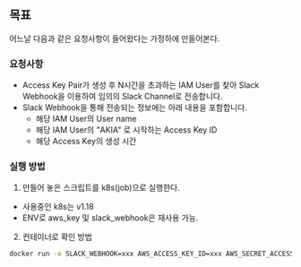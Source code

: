 ## 목표

어느날 다음과 같은 요청사항이 들어왔다는 가정하에 만들어본다.

### 요청사항

- Access Key Pair가 생성 후 N시간을 초과하는 IAM User를 찾아 Slack Webhook을 이용하여 임의의 Slack Channel로 전송합니다.
- Slack Webhook을 통해 전송되는 정보에는 아래 내용을 포함합니다.
  - 해당 IAM User의 User name
  - 해당 IAM User의 "AKIA" 로 시작하는 Access Key ID
  - 해당 Access Key의 생성 시간

### 실행 방법

1. 만들어 놓은 스크립트를 k8s(job)으로 실행한다.

- 사용중인 k8s는 v1.18
- ENV로 aws_key 및 slack_webhook은 재사용 가능.

2. 컨테이너로 확인 방법

```sh
docker run -e SLACK_WEBHOOK=xxx AWS_ACCESS_KEY_ID=xxx AWS_SECRET_ACCESS_KEY=xxx raphael9292/search-user:v1.0.1
```
